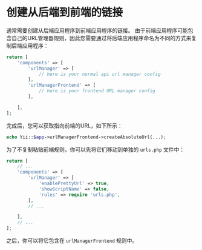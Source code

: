 创建从后端到前端的链接
=======================================

通常需要创建从后端应用程序到前端应用程序的链接。 由于前端应用程序可能包含自己的URL管理器规则，因此您需要通过将后端应用程序命名为不同的方式来复制后端应用程序：

```php
return [
    'components' => [
        'urlManager' => [
            // here is your normal api url manager config
        ],
        'urlManagerFrontend' => [
            // here is your frontend URL manager config
        ],

    ],
];
```

完成后，您可以获取指向前端的URL，如下所示：

```php
echo Yii::$app->urlManagerFrontend->createAbsoluteUrl(...);
```

为了不复制粘贴前端规则，你可以先将它们移动到单独的 `urls.php` 文件中：

```php
return [
    // ...
    'components' => [
        'urlManager' => [
            'enablePrettyUrl' => true,
            'showScriptName' => false,
            'rules' => require 'urls.php',
        ],
        // ...

    ],
    // ...
];
```

之后，你可以将它包含在 `urlManagerFrontend` 规则中。
